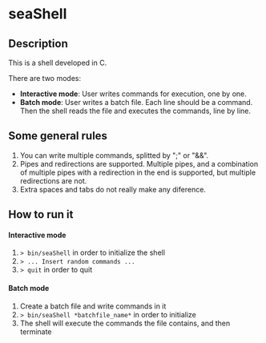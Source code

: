# seaShell

## Description
This is a shell developed in C. 

There are two modes:

+ **Interactive mode**: User writes commands for execution, one by one.
+ **Batch mode**: User writes a batch file. Each line should be a command. Then the shell reads the file and executes the commands, line by line.

## Some general rules
1. You can write multiple commands, splitted by ";" or "&&".
2. Pipes and redirections are supported. Multiple pipes, and a combination of multiple pipes with a redirection in the end is supported, but multiple redirections are not.
3. Extra spaces and tabs do not really make any diference. 

## How to run it

#### Interactive mode
1. `> bin/seaShell` in order to initialize the shell
2. `> ... Insert random commands ...`
3. `> quit` in order to quit

#### Batch mode
1. Create a batch file and write commands in it
2. `> bin/seaShell *batchfile_name*` in order to initialize
3. The shell will execute the commands the file contains, and then terminate